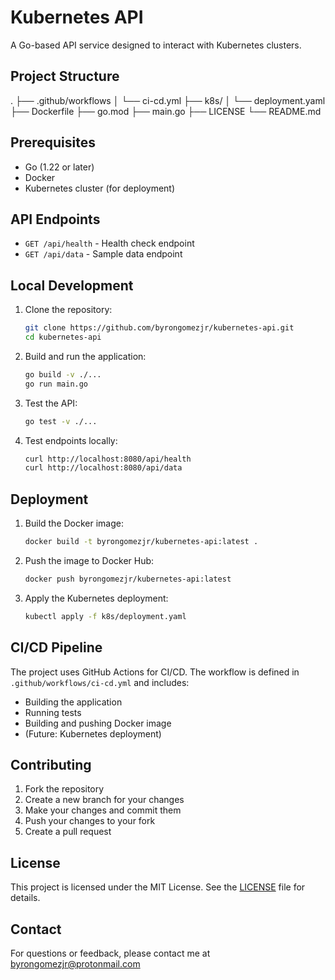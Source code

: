 # Kubernetes API

A Go-based API service designed to interact with Kubernetes clusters.

## Project Structure
.
├── .github/workflows
│   └── ci-cd.yml
├── k8s/
│   └── deployment.yaml
├── Dockerfile
├── go.mod
├── main.go
├── LICENSE
└── README.md

## Prerequisites
- Go (1.22 or later)
- Docker
- Kubernetes cluster (for deployment)

## API Endpoints
- `GET /api/health` - Health check endpoint
- `GET /api/data` - Sample data endpoint

## Local Development
1. Clone the repository:
   ```bash
   git clone https://github.com/byrongomezjr/kubernetes-api.git
   cd kubernetes-api
   ```
2. Build and run the application:
   ```bash
   go build -v ./...
   go run main.go
   ```
3. Test the API:
   ```bash
   go test -v ./...
   ```
4. Test endpoints locally:
   ```bash
   curl http://localhost:8080/api/health
   curl http://localhost:8080/api/data
   ```

## Deployment
1. Build the Docker image:
   ```bash
   docker build -t byrongomezjr/kubernetes-api:latest .
   ```
2. Push the image to Docker Hub:
   ```bash
   docker push byrongomezjr/kubernetes-api:latest
   ```
3. Apply the Kubernetes deployment:
   ```bash
   kubectl apply -f k8s/deployment.yaml
   ```

## CI/CD Pipeline
The project uses GitHub Actions for CI/CD. The workflow is defined in `.github/workflows/ci-cd.yml` and includes:
- Building the application
- Running tests
- Building and pushing Docker image
- (Future: Kubernetes deployment)

## Contributing
1. Fork the repository
2. Create a new branch for your changes
3. Make your changes and commit them
4. Push your changes to your fork
5. Create a pull request

## License
This project is licensed under the MIT License. See the [LICENSE](LICENSE) file for details.

## Contact
For questions or feedback, please contact me at byrongomezjr@protonmail.com


